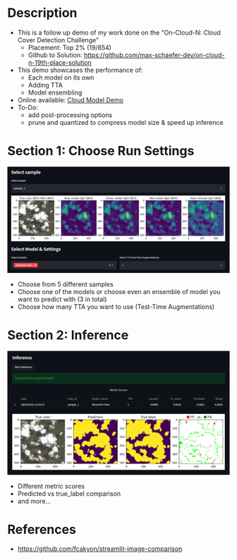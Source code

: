# Description
* This is a follow up demo of my work done on the "On-Cloud-N: Cloud Cover Detection Challenge"
  * Placement: Top 2% (19/854)
  * Github to Solution: https://github.com/max-schaefer-dev/on-cloud-n-19th-place-solution
* This demo showcases the performance of:
  * Each model on its own
  * Adding TTA
  * Model ensembling
* Online available: [Cloud Model Demo](https://share.streamlit.io/max-schaefer-dev/cloud-detection-demo/main/cloud_detection_demo.py)
* To-Do:
  * add post-processing options
  * prune and quantized to compress model size & speed up inference 

# Section 1: Choose Run Settings

<img src="assets/settings_section.png" alt="settings_section" />

* Choose from 5 different samples
* Choose one of the models or choose even an ensemble of model you want to predict with (3 in total)
* Choose how many TTA you want to use (Test-Time Augmentations)

# Section 2: Inference
<img src="assets/inference_section.png" alt="inference_section" />

* Different metric scores  
* Predicted vs true_label comparison
* and more...

# References
* https://github.com/fcakyon/streamlit-image-comparison